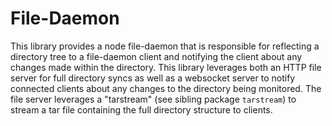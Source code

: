 # File-Daemon

This library provides a node file-daemon that is responsible for reflecting a
directory tree to a file-daemon client and notifying the client about any
changes made within the directory. This library leverages both an HTTP file
server for full directory syncs as well as a websocket server to notify
connected clients about any changes to the directory being monitored. The file
server leverages a "tarstream" (see sibling package `tarstream`) to stream a tar
file containing the full directory structure to clients.
